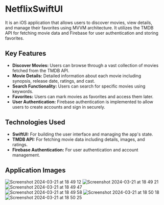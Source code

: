 # NetflixSwiftUI

It is an iOS application that allows users to discover movies, view details, and manage their favorites using MVVM architecture. It utilizes the TMDB API for fetching movie data and Firebase for user authentication and storing favorites.

## Key Features

- **Discover Movies:** Users can browse through a vast collection of movies fetched from the TMDB API.
- **Movie Details:** Detailed information about each movie including synopsis, release date, ratings, and cast.
- **Search Functionality:** Users can search for specific movies using keywords.
- **Favorites:** Users can mark movies as favorites and access them later.
- **User Authentication:** Firebase authentication is implemented to allow users to create accounts and sign in securely.

## Technologies Used

- **SwiftUI:** For building the user interface and managing the app's state.
- **TMDB API:** For fetching movie data including details, images, and ratings.
- **Firebase Authentication:** For user authentication and account management.

## Application Images

![Screenshot 2024-03-21 at 18 49 12](https://github.com/bengiianil/NetflixSwiftUI/assets/58110156/cc7ddb87-936b-4990-9935-b11db2d0cfc4)
![Screenshot 2024-03-21 at 18 49 21](https://github.com/bengiianil/NetflixSwiftUI/assets/58110156/388b2e2e-ea11-4d52-a35d-2502977a5326)
![Screenshot 2024-03-21 at 18 49 47](https://github.com/bengiianil/NetflixSwiftUI/assets/58110156/a7e26139-bf56-4e28-ab06-cbb2df43aadc)
![Screenshot 2024-03-21 at 18 49 58](https://github.com/bengiianil/NetflixSwiftUI/assets/58110156/16fd334b-7abc-4fe5-961e-fb58e6c03ad4)
![Screenshot 2024-03-21 at 18 50 18](https://github.com/bengiianil/NetflixSwiftUI/assets/58110156/bdde4aca-a4d9-4fc0-b5af-1df8f10e934b)
![Screenshot 2024-03-21 at 18 50 25](https://github.com/bengiianil/NetflixSwiftUI/assets/58110156/af54c138-493e-40be-9938-4ad72d8543ac)
